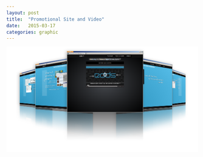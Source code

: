 ```yaml
---
layout: post
title:  "Promotional Site and Video"
date:   2015-03-17
categories: graphic
---
```


<img src="/img/edds_demosite.png" alt="promotional site" class="img-responsive img-center">
